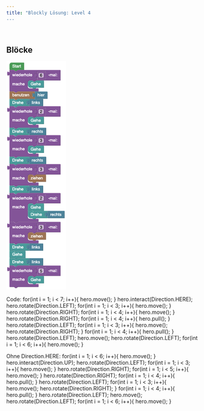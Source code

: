 ```yaml
---
title: "Blockly Lösung: Level 4
---
```

​
## Blöcke
![solution](doc/produs_unterlagen/solution/blockly/img/loesung_level_4.png)

Code:
for(int i = 1; i < 7; i++){
    hero.move();
}
hero.interact(Direction.HERE);
hero.rotate(Direction.LEFT);
for(int i = 1; i < 3; i++){
    hero.move();
}
hero.rotate(Direction.RIGHT);
for(int i = 1; i < 4; i++){
    hero.move();
}
hero.rotate(Direction.RIGHT);
for(int i = 1; i < 4; i++){
    hero.pull();
}
hero.rotate(Direction.LEFT);
for(int i = 1; i < 3; i++){
    hero.move();
    hero.rotate(Direction.RIGHT);
}
for(int i = 1; i < 4; i++){
    hero.pull();
}
hero.rotate(Direction.LEFT);
hero.move();
hero.rotate(Direction.LEFT);
for(int i = 1; i < 6; i++){
    hero.move();
}

Ohne Direction.HERE:
for(int i = 1; i < 6; i++){
    hero.move();
}
hero.interact(Direction.UP);
hero.rotate(Direction.LEFT);
for(int i = 1; i < 3; i++){
    hero.move();
}
hero.rotate(Direction.RIGHT);
for(int i = 1; i < 5; i++){
    hero.move();
}
hero.rotate(Direction.RIGHT);
for(int i = 1; i < 4; i++){
    hero.pull();
}
hero.rotate(Direction.LEFT);
for(int i = 1; i < 3; i++){
    hero.move();
    hero.rotate(Direction.RIGHT);
}
for(int i = 1; i < 4; i++){
    hero.pull();
}
hero.rotate(Direction.LEFT);
hero.move();
hero.rotate(Direction.LEFT);
for(int i = 1; i < 6; i++){
    hero.move();
}